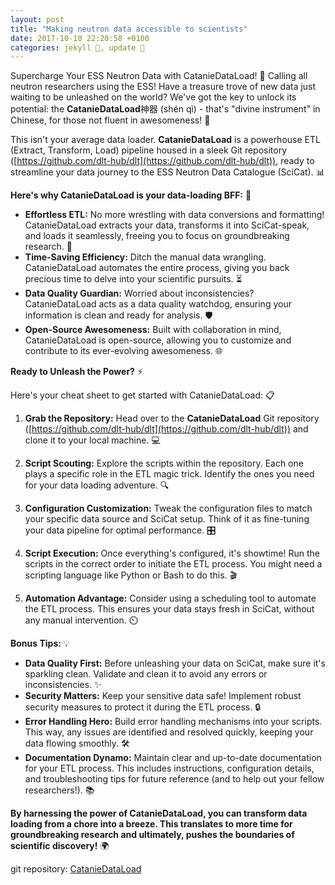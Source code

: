 ```yaml
---
layout: post
title: "Making neutron data accessible to scientists"
date: 2017-10-10 22:20:58 +0100
categories: jekyll 📓, update 🔄
---
```


Supercharge Your ESS Neutron Data with CatanieDataLoad! 🚀 Calling all neutron researchers using the ESS! Have a treasure trove of new data just waiting to be unleashed on the world? We've got the key to unlock its potential: the **CatanieDataLoad**神器 (shén qì) - that's "divine instrument" in Chinese, for those not fluent in awesomeness! 🌟

This isn't your average data loader. **CatanieDataLoad** is a powerhouse ETL (Extract, Transform, Load) pipeline housed in a sleek Git repository ([https://github.com/dlt-hub/dlt](https://github.com/dlt-hub/dlt)), ready to streamline your data journey to the ESS Neutron Data Catalogue (SciCat). 📊

**Here's why CatanieDataLoad is your data-loading BFF:** 🤝

- **Effortless ETL:** No more wrestling with data conversions and formatting! CatanieDataLoad extracts your data, transforms it into SciCat-speak, and loads it seamlessly, freeing you to focus on groundbreaking research. 🧪
- **Time-Saving Efficiency:** Ditch the manual data wrangling. CatanieDataLoad automates the entire process, giving you back precious time to delve into your scientific pursuits. ⏳
- **Data Quality Guardian:** Worried about inconsistencies? CatanieDataLoad acts as a data quality watchdog, ensuring your information is clean and ready for analysis. 🛡️
- **Open-Source Awesomeness:** Built with collaboration in mind, CatanieDataLoad is open-source, allowing you to customize and contribute to its ever-evolving awesomeness. 🌐

**Ready to Unleash the Power?** ⚡

Here's your cheat sheet to get started with CatanieDataLoad: 📋

1. **Grab the Repository:** Head over to the **CatanieDataLoad** Git repository ([https://github.com/dlt-hub/dlt](https://github.com/dlt-hub/dlt)) and clone it to your local machine. 💻

2. **Script Scouting:** Explore the scripts within the repository. Each one plays a specific role in the ETL magic trick. Identify the ones you need for your data loading adventure. 🔍

3. **Configuration Customization:** Tweak the configuration files to match your specific data source and SciCat setup. Think of it as fine-tuning your data pipeline for optimal performance. 🎛️

4. **Script Execution:** Once everything's configured, it's showtime! Run the scripts in the correct order to initiate the ETL process. You might need a scripting language like Python or Bash to do this. 🎬

5. **Automation Advantage:** Consider using a scheduling tool to automate the ETL process. This ensures your data stays fresh in SciCat, without any manual intervention. ⏲️

**Bonus Tips:** 💡

- **Data Quality First:** Before unleashing your data on SciCat, make sure it's sparkling clean. Validate and clean it to avoid any errors or inconsistencies. ✨
- **Security Matters:** Keep your sensitive data safe! Implement robust security measures to protect it during the ETL process. 🔒
- **Error Handling Hero:** Build error handling mechanisms into your scripts. This way, any issues are identified and resolved quickly, keeping your data flowing smoothly. 🛠️
- **Documentation Dynamo:** Maintain clear and up-to-date documentation for your ETL process. This includes instructions, configuration details, and troubleshooting tips for future reference (and to help out your fellow researchers!). 📚

**By harnessing the power of CatanieDataLoad, you can transform data loading from a chore into a breeze. This translates to more time for groundbreaking research and ultimately, pushes the boundaries of scientific discovery!** 🌍

git repository: [CatanieDataLoad](https://github.com/garethcmurphy/CatanieDataLoad)
